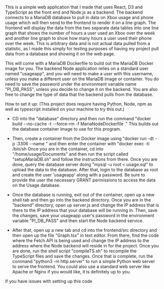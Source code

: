 This is a simple web application that I made that uses React, D3 and TypeScript as the
front end and Node.js as a backend. The backend connects to a MariaDB database to pull
in data on Xbox usage and phone usage which will then send to the frontend to render
it on a line graph. The frontend will display the data from the two separate data tables
into one line graph that shows the number of hours a user used an Xbox over the week and
another line graph to show how many hours a user used their phone over the week. This is
arbitrary data and is not actual data pulled from a statistic, as I made this simply for
testing purposes of having my project pull data from a database and showing it on the 
web page.

This will come with a MariaDB Dockerfile to build out the MariaDB Docker image for you.
The backend Node application relies on a standard user named "usageapp", and you will
need to make a user with this username, unless you make a different user on the MariaDB
image or container. You do need to save the password under the environment variable name
"PI_DB_PASS", unless you decide to change it on the backend. You are also free to change
the type of data that the backend pulls from the database.

How to set it up:
(This project does require having Python, Node, npm as well as typescript installed on
your machine to try this out.)
- CD into the "database" directory and then run the command 
"docker build --no-cache -t <tag name> --force-rm -f MariaNodeDockerfile ."
This builds out the database container image to use for this program.

- Then, create a container from the Docker image using 
"docker run -dt -p <external port>:3306 --name <give it a name> <image tag name>"
and then enter the container with "docker exec -ti <container name> /bin/sh
Once you are in the container, cd into "/home/usage/Documents" and then run the script
called "setupMariaDB.sh" and follow the instructions from there. Once you are done, 
query the database server doing "mysql -u root < usage.sql" to upload the data to the
database. After that, login to the database as root and create the user 'usageapp'
 along with a password. Be sure to provide the user the necessary GRANT permissions to
access the data on the Usage database.

- Once the database is running, exit out of the container, open up a new shell tab and
then go into the backend directory. Once you are in the "backend" directory, open up
server.js and change the IP address that is there to the IP address that your database
will be running in. Then, save the changes, save your usageapp user's password in the 
environment variable "PI_DB_PASS" and then start the Node backend service.

- After that, open up a new tab and cd into the frontend/src directory and then open up
the file "Graph.tsx" in text editor. From there, find the code where the Fetch API is
being used and change the IP address to the address where the Node backend will reside in
for the project. Once you are done, run the shell script "compileTS.sh" to recompile 
the TypeScript files and save the changes. Once that is complete, run the command
"python3 -m http.server" to run a simple Python web server to serve the frontend.
You could also use a standard web server like Apache or Nginx if you would like, it is
definitely up to you.

If you have issues with setting up this code
